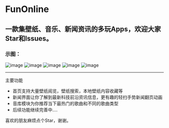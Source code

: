 # FunOnline

## 一款集壁纸、音乐、新闻资讯的多玩Apps，欢迎大家Star和lssues。
 
 ### 示图：
![image](https://github.com/tj812215542/FunOnline/blob/master/FunOnline/ScreenImages/home.png) ![image](https://github.com/tj812215542/FunOnline/blob/master/FunOnline/ScreenImages/news.png) ![image](https://github.com/tj812215542/FunOnline/blob/master/FunOnline/ScreenImages/music1.png) ![image](https://github.com/tj812215542/FunOnline/blob/master/FunOnline/ScreenImages/music2.png) ![image](https://github.com/tj812215542/FunOnline/blob/master/FunOnline/ScreenImages/music2.png)

---- 
主要功能
* 首页支持大量壁纸阅览，壁纸搜索，本地壁纸内容收藏等<br>
* 新闻界面让你了解到最新科技前沿资讯信息，更有趣的轻扫手势新闻翻页动画<br>
* 音库模块为你推荐当下最热门的歌曲和不同的歌曲类型<br>
* 后续功能继续完善中....<br>

喜欢的朋友麻烦点个Star，谢谢。
